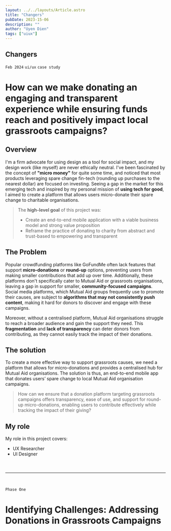 ```yaml
---
layout: ../../layouts/Article.astro
title: "Changers"
pubDate: 2023-15-06
description: ""
author: "Uyen Dien"
tags: ["uiux"]
---
```


## Changers

`Feb 2024`
`ui/ux`
`case study`

<!-- ![image](/assets/freebites/freebites-main.png) -->

# How can we make donating an engaging and transparent experience while ensuring funds reach and positively impact local grassroots campaigns?

## Overview

I'm a firm advocate for using design as a tool for social impact, and my design work (like myself) are never ethically neutral. I've been fascinated by the concept of **"micro money"** for quite some time, and noticed that most products leveraging spare change fin-tech (rounding up purchases to the nearest dollar) are focused on investing. Seeing a gap in the market for this emerging tech and inspired by my personal mission of **using tech for good**, I aimed to create a platform that allows users micro-donate their spare change to charitable organisations.

> The **high-level goal** of this project was:
>- Create an end-to-end mobile application with a viable business model and strong value proposition
>- Reframe the practice of donating to charity from abstract and trust-based to empowering and transparent

## The Problem
Popular crowdfunding platforms like GoFundMe often lack features that support **micro-donations** or **round-up** options, preventing users from making smaller contributions that add up over time. Additionally, these platforms don't specifically cater to Mutual Aid or grassroots organisations, leaving a gap in support for smaller, **community-focused campaigns**. Social media platforms, which Mutual Aid groups frequently use to promote their causes, are subject to **algorithms that may not consistently push content**, making it hard for donors to discover and engage with these campaigns.

Moreover, without a centralised platform, Mutual Aid organisations struggle to reach a broader audience and gain the support they need. This **fragmentation** and **lack of transparency** can deter donors from contributing, as they cannot easily track the impact of their donations.

## The solution
To create a more effective way to support grassroots causes, we need a platform that allows for micro-donations and provides a centralised hub for Mutual Aid organisations. The solution is thus, an end-to-end mobile app that donates users’ spare change to local Mutual Aid organisation campaigns.

>How can we ensure that a donation platform targeting grassroots campaigns offers transparency, ease of use, and support for round-up micro-donations, enabling users to contribute effectively while tracking the impact of their giving?

## My role

My role in this project covers:
- UX Researcher
- UI Designer

<hr style="
    margin-top: 50px;
    margin-bottom: 45px;">

`Phase One`
# Identifying Challenges: Addressing Donations in Grassroots Campaigns
